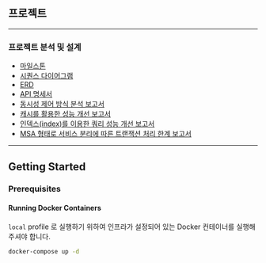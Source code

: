 ## 프로젝트

---

### 프로젝트 분석 및 설계
- [마일스톤](https://github.com/users/ahdrn2016/projects/1)
- [시퀀스 다이어그램](docs/report/SequenceDiagram.md)
- [ERD](docs/report/ERD.md)
- [API 명세서](docs/report/API.md)
- [동시성 제어 방식 분석 보고서](docs/report/ConcurrencyControl.md)
- [캐시를 활용한 성능 개선 보고서](docs/report/Cache.md)
- [인덱스(index)를 이용한 쿼리 성능 개선 보고서](https://velog.io/@rowen/SQL-%EC%9D%B8%EB%8D%B1%EC%8A%A4index%EB%A5%BC-%EC%9D%B4%EC%9A%A9%ED%95%9C-%EC%BF%BC%EB%A6%AC-%EC%84%B1%EB%8A%A5-%EA%B0%9C%EC%84%A0)
- [MSA 형태로 서비스 분리에 따른 트랜잭션 처리 한계 보고서](docs/report/MSA.md)

---

## Getting Started

### Prerequisites

#### Running Docker Containers

`local` profile 로 실행하기 위하여 인프라가 설정되어 있는 Docker 컨테이너를 실행해주셔야 합니다.

```bash
docker-compose up -d
```
